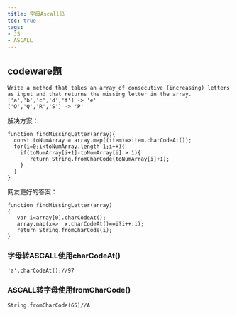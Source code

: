 ```yaml
---
title: 字母Ascall码
toc: true
tags: 
- JS
- ASCALL
---
```

## codeware题
```
Write a method that takes an array of consecutive (increasing) letters as input and that returns the missing letter in the array.
['a','b','c','d','f'] -> 'e'
['O','Q','R','S'] -> 'P'
```
解决方案：
```
function findMissingLetter(array){
  const toNumArray = array.map((item)=>item.charCodeAt());
  for(i=0;i<toNumArray.length-1;i++){
    if(toNumArray[i+1]-toNumArray[i] > 1){
       return String.fromCharCode(toNumArray[i]+1);
    }
  }
}
```
网友更好的答案：
```
function findMissingLetter(array)
{
   var i=array[0].charCodeAt();
   array.map(x=>  x.charCodeAt()==i?i++:i);
   return String.fromCharCode(i);
}
```
### 字母转ASCALL使用charCodeAt()
```
'a'.charCodeAt();//97
```
### ASCALL转字母使用fromCharCode()
```
String.fromCharCode(65)//A
```